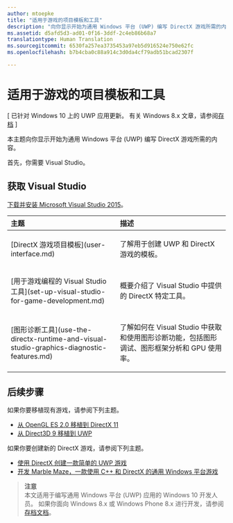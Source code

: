 ```yaml
---
author: mtoepke
title: "适用于游戏的项目模板和工具"
description: "向你显示开始为通用 Windows 平台 (UWP) 编写 DirectX 游戏所需的内容。"
ms.assetid: d5afd5d3-ad01-0f16-3ddf-2c4eb86b68a7
translationtype: Human Translation
ms.sourcegitcommit: 6530fa257ea3735453a97eb5d916524e750e62fc
ms.openlocfilehash: b7b4cba0c88a914c3d0da4cf79adb51bcad2307f

---
```


# 适用于游戏的项目模板和工具


\[ 已针对 Windows 10 上的 UWP 应用更新。 有关 Windows 8.x 文章，请参阅[存档](http://go.microsoft.com/fwlink/p/?linkid=619132) \]


本主题向你显示开始为通用 Windows 平台 (UWP) 编写 DirectX 游戏所需的内容。

首先，你需要 Visual Studio。

## 获取 Visual Studio


[下载并安装 Microsoft Visual Studio 2015](https://www.visualstudio.com/vs-2015-product-editions)。

<table>
<colgroup>
<col width="50%" />
<col width="50%" />
</colgroup>
<thead>
<tr class="header">
<th align="left">主题</th>
<th align="left">描述</th>
</tr>
</thead>
<tbody>
<tr class="odd">
<td align="left"><p>[DirectX 游戏项目模板](user-interface.md)</p></td>
<td align="left"><p>了解用于创建 UWP 和 DirectX 游戏的模板。</p></td>
</tr>
<tr class="even">
<td align="left"><p>[用于游戏编程的 Visual Studio 工具](set-up-visual-studio-for-game-development.md)</p></td>
<td align="left"><p>概要介绍了 Visual Studio 中提供的 DirectX 特定工具。</p></td>
</tr>
<tr class="odd">
<td align="left"><p>[图形诊断工具](use-the-directx-runtime-and-visual-studio-graphics-diagnostic-features.md)</p></td>
<td align="left"><p>了解如何在 Visual Studio 中获取和使用图形诊断功能，包括图形调试、图形框架分析和 GPU 使用率。</p></td>
</tr>
</tbody>
</table>

 

## 后续步骤


如果你要移植现有游戏，请参阅下列主题。

-   [从 OpenGL ES 2.0 移植到 DirectX 11](port-from-opengl-es-2-0-to-directx-11-1.md)
-   [从 Direct3D 9 移植到 UWP](porting-your-directx-9-game-to-windows-store.md)

如果你要创建新的 DirectX 游戏，请参阅下列主题。

-   [使用 DirectX 创建一款简单的 UWP 游戏](tutorial--create-your-first-metro-style-directx-game.md)
-   [开发 Marble Maze，一款使用 C++ 和 DirectX 的通用 Windows 平台游戏](developing-marble-maze-a-windows-store-game-in-cpp-and-directx.md)

> **注意**  
本文适用于编写通用 Windows 平台 (UWP) 应用的 Windows 10 开发人员。 如果你面向 Windows 8.x 或 Windows Phone 8.x 进行开发，请参阅[存档文档](http://go.microsoft.com/fwlink/p/?linkid=619132)。

 

 

 







<!--HONumber=Jun16_HO4-->


